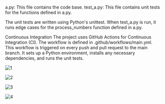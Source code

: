 a.py: This file contains the code base. test_a.py: This file contains unit tests for the functions defined in a.py.

The unit tests are written using Python's unittest. When test_a.py is run, it runs edge cases for the process_numbers function defined in a.py.

Continuous Integration The project uses GitHub Actions for Continuous Integration (CI). The workflow is defined in .github/workflows/main.yml. This workflow is triggered on every push and pull request to the main branch. It sets up a Python environment, installs any necessary dependencies, and runs the unit tests.


![1](https://github.com/AhmedMirani/Paysys-assignment/assets/126978743/584e07bc-ed45-4b5a-944c-77397cc952be)


![2](https://github.com/AhmedMirani/Paysys-assignment/assets/126978743/e899fec0-d114-4519-9e2e-b7efe2f3f5d5)

![3](https://github.com/AhmedMirani/Paysys-assignment/assets/126978743/d9eb310e-8ba3-49ed-84ee-51f587fca2b8)

![4](https://github.com/AhmedMirani/Paysys-assignment/assets/126978743/dea7de10-a13d-42bb-92cf-64c4d4ec7392)


